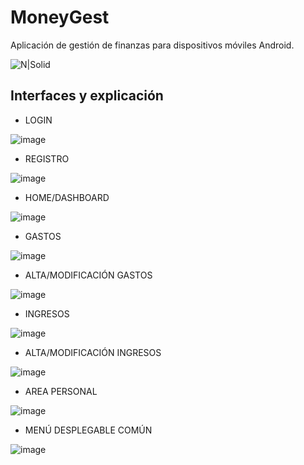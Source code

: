 # MoneyGest
Aplicación de gestión de finanzas para dispositivos móviles Android.

![N|Solid](https://user-images.githubusercontent.com/49002900/140368276-9fe0901b-b281-4844-bcd2-6150e18e4d74.png)

## Interfaces y explicación

- LOGIN

![image](https://user-images.githubusercontent.com/91323674/140921511-d4c85323-e65e-4cd4-8650-0a0727ec2632.png)

- REGISTRO

![image](https://user-images.githubusercontent.com/91323674/140921550-b23e8400-4bad-4495-a261-a404c11f0564.png)

- HOME/DASHBOARD

![image](https://user-images.githubusercontent.com/91323674/140921593-7e8538d1-152a-422b-a58f-5ab8955855c1.png)

- GASTOS


![image](https://user-images.githubusercontent.com/91323674/140921635-e61e5266-7ace-4189-994c-65ff6f3c1562.png)


- ALTA/MODIFICACIÓN GASTOS


![image](https://user-images.githubusercontent.com/91323674/140921672-8f438ed4-6fdb-4032-aac2-7a1629b28d23.png)


- INGRESOS


![image](https://user-images.githubusercontent.com/91323674/140921699-1ed854dd-4f6a-47a8-86fd-aa41ff3b9247.png)


- ALTA/MODIFICACIÓN INGRESOS


![image](https://user-images.githubusercontent.com/91323674/140921721-0ab603d5-fef0-4a6f-bc07-4c46f0b70f6c.png)


- AREA PERSONAL


![image](https://user-images.githubusercontent.com/91323674/140921750-c4cb6a16-3194-48f9-b6cf-9c5bf1def821.png)


- MENÚ DESPLEGABLE COMÚN


![image](https://user-images.githubusercontent.com/91323674/140921767-d5d14801-a59f-4a4f-b2b9-2f2ed15f0020.png)











